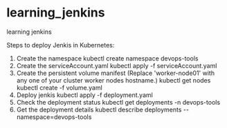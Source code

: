 # learning_jenkins
learning jenkins

Steps to deploy Jenkis in Kubernetes:
1) Create the namespace
    kubectl create namespace devops-tools
2) Create the serviceAccount.yaml 
    kubectl apply -f serviceAccount.yaml
3) Create the persistent volume manifest (Replace 'worker-node01' with any one of your cluster worker nodes hostname.)
    kubectl get nodes
    kubectl create -f volume.yaml
4) Deploy jenkis
    kubectl apply -f deployment.yaml
5) Check the deployment status
    kubectl get deployments -n devops-tools
6) Get the deployment details
    kubectl describe deployments --namespace=devops-tools